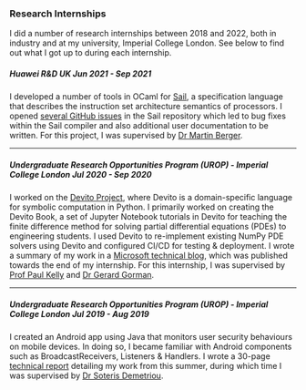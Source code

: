 ### Research Internships

I did a number of research internships between 2018 and 2022, both in industry and at my university, Imperial College London. See below to find out what I got up to during each internship.

##### Huawei R&D UK <span class="date-range">Jun 2021 - Sep 2021</span>

I developed a number of tools in OCaml for [Sail](https://github.com/rems-project/sail), a specification language that describes the instruction set architecture semantics of processors. I opened [several GitHub issues](https://github.com/rems-project/sail/issues?q=is%3Aissue+author%3Arbanerjee20+is%3Aclosed+) in the Sail repository which led to bug fixes within the Sail compiler and also additional user documentation to be written. For this project, I was supervised by [Dr Martin Berger](https://users.sussex.ac.uk/~mfb21/).

<hr/>

##### Undergraduate Research Opportunities Program (UROP) - Imperial College London <span class="date-range">Jul 2020 - Sep 2020</span>

I worked on the [Devito Project](http://devitoproject.org), where Devito is a domain-specific language for symbolic computation in Python. I primarily worked on creating the Devito Book, a set of Jupyter Notebook tutorials in Devito for teaching the finite difference method for solving partial differential equations (PDEs) to engineering students. I used Devito to re-implement existing NumPy PDE solvers using Devito and configured CI/CD for testing & deployment. I wrote a summary of my work in a [Microsoft technical blog](https://techcommunity.microsoft.com/t5/educator-developer-blog/devito-book-summer-project-with-imperial-college-london/ba-p/1655272), which was published towards the end of my internship. For this internship, I was supervised by [Prof Paul Kelly](https://www.doc.ic.ac.uk/~phjk/) and [Dr Gerard Gorman](https://www.imperial.ac.uk/people/g.gorman).

<hr/>

##### Undergraduate Research Opportunities Program (UROP) - Imperial College London <span class="date-range">Jul 2019 - Aug 2019</span>

I created an Android app using Java that monitors user security behaviours on mobile devices. In doing so, I became familiar with Android components such as BroadcastReceivers, Listeners & Handlers. I wrote a 30-page [technical report](/assets/urop_technical_report_2019.pdf) detailing my work from this summer, during which time I was supervised by [Dr Soteris Demetriou](https://soteris.github.io/).
<!-- - Co-authored a related paper, introducing the Smartphone Security Behavioral Scale (SSBS) -->
